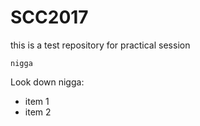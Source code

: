 # SCC2017
this is a test repository for practical session

~~~~~
nigga
~~~~~

Look down nigga:
- item 1 
- item 2
